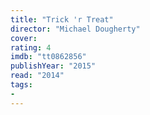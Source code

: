 ```yaml
---
title: "Trick 'r Treat"
director: "Michael Dougherty"
cover: 
rating: 4
imdb: "tt0862856"
publishYear: "2015"
read: "2014"
tags:
- 
---
```


